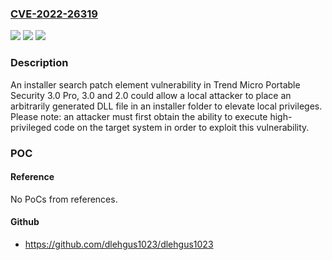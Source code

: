 ### [CVE-2022-26319](https://cve.mitre.org/cgi-bin/cvename.cgi?name=CVE-2022-26319)
![](https://img.shields.io/static/v1?label=Product&message=Trend%20Micro%20Portable%20Security&color=blue)
![](https://img.shields.io/static/v1?label=Version&message=n%2Fa&color=blue)
![](https://img.shields.io/static/v1?label=Vulnerability&message=Uncontrolled%20Search%20Patch%20Element%20LPE&color=brighgreen)

### Description

An installer search patch element vulnerability in Trend Micro Portable Security 3.0 Pro, 3.0 and 2.0 could allow a local attacker to place an arbitrarily generated DLL file in an installer folder to elevate local privileges. Please note: an attacker must first obtain the ability to execute high-privileged code on the target system in order to exploit this vulnerability.

### POC

#### Reference
No PoCs from references.

#### Github
- https://github.com/dlehgus1023/dlehgus1023

